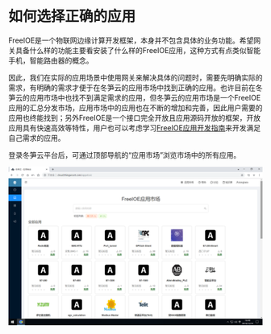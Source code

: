 # 如何选择正确的应用

FreeIOE是一个物联网边缘计算开发框架，本身并不包含具体的业务功能。希望网关具备什么样的功能主要看安装了什么样的FreeIOE应用，这种方式有点类似智能手机，智能路由器的概念。

因此，我们在实际的应用场景中使用网关来解决具体的问题时，需要先明确实际的需求，有明确的需求才便于在冬笋云的应用市场中找到正确的应用。也许目前在冬笋云的应用市场中也找不到满足需求的应用，但冬笋云的应用市场是一个FreeIOE应用的汇总分发市场，应用市场中的应用也在不断的增加和完善，因此用户需要的应用也终能找到；另外FreeIOE是一个接口完全开放且应用源码开放的框架，开放应用具有快速高效等特性，用户也可以考虑学习[FreeIOE应用开发指南](https://freeioe.gitbook.io/doc/)来开发满足自己需求的应用。

登录冬笋云平台后，可通过顶部导航的“应用市场”浏览市场中的所有应用。

![](imgs/2019-12-19-16-40-36.png)
